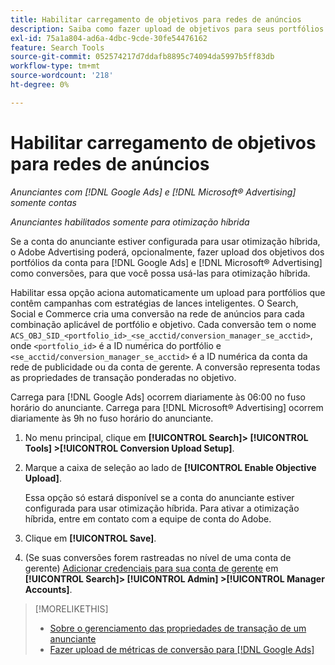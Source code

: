 ```yaml
---
title: Habilitar carregamento de objetivos para redes de anúncios
description: Saiba como fazer upload de objetivos para seus portfólios híbridos no [!DNL Google Ads] e [!DNL Microsoft® Advertising].
exl-id: 75a1a804-ad6a-4dbc-9cde-30fe54476162
feature: Search Tools
source-git-commit: 052574217d7ddafb8895c74094da5997b5ff83db
workflow-type: tm+mt
source-wordcount: '218'
ht-degree: 0%

---
```


# Habilitar carregamento de objetivos para redes de anúncios

*Anunciantes com [!DNL Google Ads] e [!DNL Microsoft® Advertising] somente contas*

*Anunciantes habilitados somente para otimização híbrida*

Se a conta do anunciante estiver configurada para usar otimização híbrida, o Adobe Advertising poderá, opcionalmente, fazer upload dos objetivos dos portfólios da conta para [!DNL Google Ads] e [!DNL Microsoft® Advertising] como conversões, para que você possa usá-las para otimização híbrida.

Habilitar essa opção aciona automaticamente um upload para portfólios que contêm campanhas com estratégias de lances inteligentes. O Search, Social e Commerce cria uma conversão na rede de anúncios para cada combinação aplicável de portfólio e objetivo. Cada conversão tem o nome `ACS_OBJ_SID_<portfolio_id>_<se_acctid/conversion_manager_se_acctid>`, onde `<portfolio_id>` é a ID numérica do portfólio e `<se_acctid/conversion_manager_se_acctid>` é a ID numérica da conta da rede de publicidade ou da conta de gerente. A conversão representa todas as propriedades de transação ponderadas no objetivo.

Carrega para [!DNL Google Ads] ocorrem diariamente às 06:00 no fuso horário do anunciante. Carrega para [!DNL Microsoft® Advertising] ocorrem diariamente às 9h no fuso horário do anunciante.

<!-- Note to self: Conversions tracked by Google Ads and by the Microsoft Advertising universal event tracking (UET) tag aren't re-uploaded to the ad networks. -->

1. No menu principal, clique em **[!UICONTROL Search]> [!UICONTROL Tools] >[!UICONTROL Conversion Upload Setup]**.

1. Marque a caixa de seleção ao lado de **[!UICONTROL Enable Objective Upload]**.

   Essa opção só estará disponível se a conta do anunciante estiver configurada para usar otimização híbrida. Para ativar a otimização híbrida, entre em contato com a equipe de conta do Adobe.

1. Clique em **[!UICONTROL Save]**.

1. (Se suas conversões forem rastreadas no nível de uma conta de gerente) [Adicionar credenciais para sua conta de gerente](/help/search-social-commerce/admin/manager-accounts.md) em **[!UICONTROL Search]> [!UICONTROL Admin] >[!UICONTROL Manager Accounts]**.

>[!MORELIKETHIS]
>
>* [Sobre o gerenciamento das propriedades de transação de um anunciante](/help/search-social-commerce/admin/transaction-properties/transaction-property-about.md)
>* [Fazer upload de métricas de conversão para [!DNL Google Ads]](conversion-metrics-upload-to-google.md)
